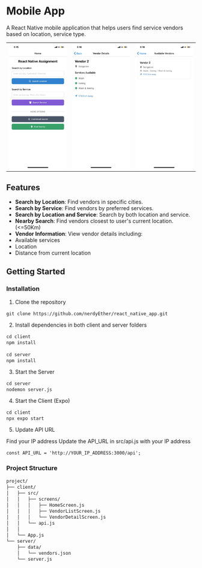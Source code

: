 # Mobile App

A React Native mobile application that helps users find  service vendors based on location, service type.

<table>
  <tr>
    <td><img src="/screenshots/home_screen.jpg" width="250"/></td>
    <td><img src="/screenshots/vendor_list.jpg" width="250"/></td>
    <td><img src="/screenshots/vendor_detail.jpg" width="250"/></td>
  </tr>
</table>

## Features

- **Search by Location**: Find vendors in specific cities.
- **Search by Service**: Find vendors by preferred services.
- **Search by Location and Service**: Search by both location and service.
- **Nearby Search**: Find vendors closest to user's current location. (<=50Km)
- **Vendor Information**: View vendor details including:
 - Available services
 - Location
 - Distance from current location

## Getting Started


### Installation

1. Clone the repository
```
git clone https://github.com/nerdyEther/react_native_app.git
```
2. Install dependencies in both client and server folders

```
cd client
npm install

cd server
npm install
```

3. Start the Server

```
cd server
nodemon server.js
```

4. Start the Client (Expo)

```
cd client
npx expo start
```

5. Update API URL

Find your  IP address
Update the API_URL in src/api.js with your IP address

```
const API_URL = 'http://YOUR_IP_ADDRESS:3000/api';
```

### Project Structure

```
project/
├── client/
│   ├── src/
│   │   ├── screens/
│   │   │   ├── HomeScreen.js
│   │   │   ├── VendorListScreen.js
│   │   │   └── VendorDetailScreen.js
│   │   └── api.js
│   │       
│   └── App.js
└── server/
    ├── data/
    │   └── vendors.json
    └── server.js

```

